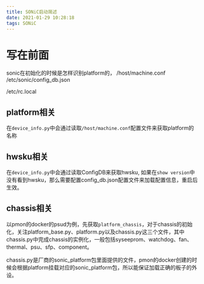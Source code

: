 ```yaml
---
title: SONiC启动简述
date: 2021-01-29 10:28:18
tags: SONiC
---
```


# 写在前面
sonic在初始化的时候是怎样识别platform的，
/host/machine.conf
/etc/sonic/config_db.json
<!--more-->
/etc/rc.local

## platform相关

在`device_info.py`中会通过读取`/host/machine.conf`配置文件来获取platform的名称

## hwsku相关

在`device_info.py`中会通过读取ConfigDB来获取hwsku, 如果在`show version`中没有看到hwsku，那么需要配置config_db.json配置文件来加载配置信息，重启后生效。

## chassis相关

以pmon的docker的psud为例，先获取`platform_chassis`，对于chassis的初始化，关注platform_base.py、platform.py以及chassis.py这三个文件，其中chassis.py中完成chassis的实例化，一般包括syseeprom、watchdog、fan、thermal、psu、sfp、component。

chassis.py是厂商的sonic_platform包里面提供的文件，pmon的docker创建的时候会根据platform挂载对应的sonic_platform包，所以能保证加载正确的板子的外设。
